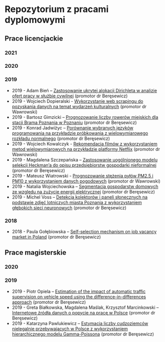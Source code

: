 # Repozytorium z pracami dyplomowymi


## Prace licencjackie

### 2021

### 2020

### 2019

+ 2019 - Adam Bień – [Zastosowanie ukrytej alokacji Dirichleta w analizie ofert pracy w służbie cywilnej](licencjat/2019-bien111955lic.pdf) (promotor dr Beręsewicz)
+ 2019 - Wojciech Dopieralski - [Wykorzystanie web scrapingu do pozyskania danych na temat wydarzeń kulturalnych](licencjat/2019-dopieralski104136lic.pdf) (promotor dr Wawrowski)
+ 2019 - Bartosz Gimzicki – [Prognozowanie liczby rowerów miejskich dla stacji Brama Poznania w Poznaniu](licencjat/2019-gimzicki111983lic.pdf) (promotor dr Beręsewicz)
+ 2019 - Konrad Jadwiżyc – [Porównanie wybranych języków programowania na przykładzie próbkowania z wielowymiarowego rozkładu normalnego](licencjat/2019-jadwizyc111989lic.pdf) (promotor dr Beręsewicz)
+ 2019 - Wojciech Kowalczyk - [Rekomendacja filmów z wykorzystaniem metod wielowymiarowych na przykładzie platformy Netflix](licencjat/2019-kowalczyk114142lic.pdf) (promotor dr Wawrowski)
+ 2019 - Magdalena Szczepańska – [Zastosowanie uogólnionego modelu selekcji Heckman’a do opisu przedsiębiorstw gospodarki nieformalnej](licencjat/2019-szczepanska112109lic.pdf) (promotor dr Beręsewicz)
+ 2019 - Mateusz Wiatrowski - [Prognozowanie stężenia pyłów PM2.5 i PM10 z wykorzystaniem danych pogodowych](licencjat/2019-wiatrowski112130lic.pdf) (promotor dr Wawrowski)
+ 2019 - Natalia Wojciechowska – [Segmentacja gospodarstw domowych ze względu na zużycie energii elektrycznej](licencjat/2019-wojciechowska112134lic.pdf) (promotor dr Beręsewicz)
+ 2019 - Michel Voss – [Detekcja kolektorów i paneli słonecznych na podstawie zdjęć lotniczych miasta Poznania z wykorzystaniem głębokich sieci neuronowych](licencjat/2019-voss112124lic.pdf) (promotor dr Beręsewicz)

### 2018

+ 2018 - Paula Gołębiowska – [Self-selection mechanism on job vacancy market in Poland](licencjat/2018-golebiowska108385lic.pdf) (promotor dr Beręsewicz)

## Prace magisterskie

### 2020

### 2019
+ 2019 - Piotr Opiela – [Estimation of the impact of automatic traffic supervision on vehicle speed using the difference-in-differences approach](magisterskie/2019-opiela104344mgr.pdf) (promotor dr Beręsewicz)
+ 2019 - Greta Białkowska, Magdalena Maślak, Krzysztof Marcinkowski – [Internetowe źródła danych o popycie na pracę w Polsce](magisterskie/2019-bialkowska-maslak-marcinkowski.pdf) (promotor dr Beręsewicz)
+ 2019 - Katarzyna Pawlukiewicz – [Estymacja liczby cudzoziemców nielegalnie przebywających w Polsce z wykorzystaniem hierarchicznego modelu Gamma-Poissona](magisterskie/2019-pawlukiewicz.pdf) (promotor dr Beręsewicz)

